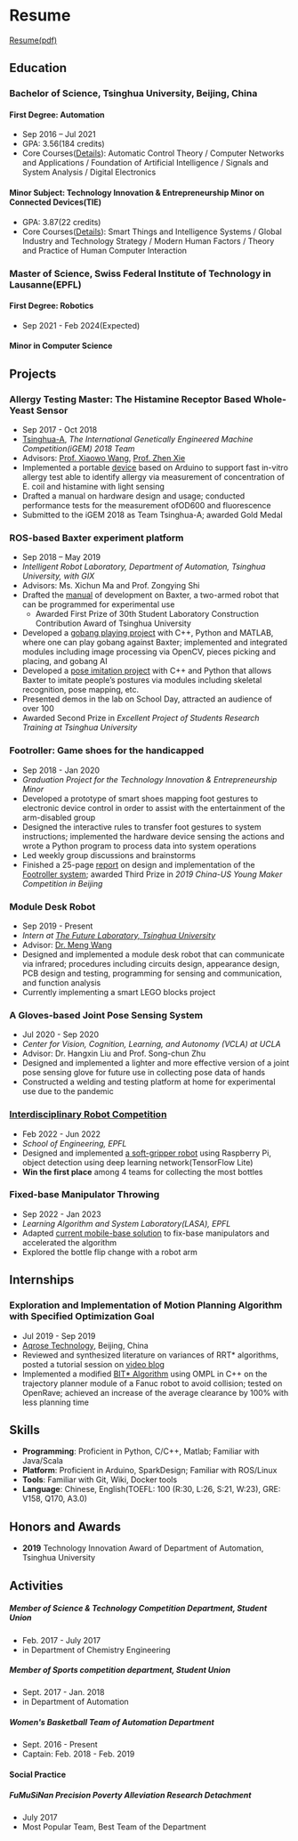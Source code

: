# Resume

[Resume(pdf)](https://cloud.tsinghua.edu.cn/f/826fd3b273a146e7993b/)

## Education

### Bachelor of Science, Tsinghua University, Beijing, China

#### First Degree: Automation

* Sep 2016 – Jul 2021
* GPA: 3.56(184 credits)
* Core Courses([Details](Courses.md#First-Degree_Courses)): Automatic Control Theory / Computer Networks and Applications / Foundation of Artificial Intelligence / Signals and System Analysis / Digital Electronics 

#### Minor Subject:  Technology Innovation & Entrepreneurship Minor on Connected Devices(TIE)

* GPA: 3.87(22 credits)
* Core Courses([Details](Courses.md#Minor_Courses)): Smart Things and Intelligence Systems / Global Industry and Technology Strategy / Modern Human Factors / Theory and Practice of Human Computer Interaction

### Master of Science, Swiss Federal Institute of Technology in Lausanne(EPFL)
#### First Degree: Robotics
* Sep 2021 - Feb 2024(Expected)

#### Minor in Computer Science

## Projects

### Allergy Testing Master: The Histamine Receptor Based Whole-Yeast Sensor

* Sep 2017 - Oct 2018
*  [Tsinghua-A](http://2018.igem.org/Team:Tsinghua-A), *The International Genetically Engineered Machine Competition(iGEM) 2018 Team*
* Advisors:  [Prof.  Xiaowo Wang](http://www.cssb.tsinghua.edu.cn/en/core-staff/item/131-2015-10-22-14-48-51), [Prof.  Zhen Xie](http://www.cssb.tsinghua.edu.cn/en/core-staff/item/135-2015-10-22-15-02-02)
* Implemented a portable [device](http://2018.igem.org/Team:Tsinghua-A/Hardware) based on Arduino to support fast in-vitro allergy test able to identify allergy via measurement of concentration of E. coil and histamine with light sensing
* Drafted a manual on hardware design and usage; conducted performance tests for the measurement ofOD600 and fluorescence
* Submitted to the iGEM 2018 as Team Tsinghua-A; awarded Gold Medal

### ROS-based Baxter experiment platform

* Sep 2018 – May 2019
* *Intelligent Robot Laboratory, Department of Automation, Tsinghua University, with GIX*
* Advisors: Ms. Xichun Ma and Prof. Zongying Shi
* Drafted the [manual](https://github.com/RLi43/Baxter-Experimental-Guide) of development on Baxter, a two-armed robot that can be programmed for experimental use 
  * Awarded First Prize of 30th Student Laboratory Construction Contribution Award of Tsinghua University
* Developed a [gobang playing project](https://github.com/RLi43/Baxter_gobang) with C++, Python and MATLAB, where one can play gobang against Baxter; implemented and integrated modules including image processing via OpenCV, pieces picking and placing, and gobang AI
* Developed a [pose imitation project](https://github.com/RLi43/Baxter_follower)  with C++ and Python that allows Baxter to imitate people’s postures via modules including skeletal recognition, pose mapping, etc.
* Presented demos in the lab on School Day, attracted an audience of over 100
* Awarded Second Prize in *Excellent Project of Students Research Training at Tsinghua University*

### Footroller: Game shoes for the handicapped

* Sep 2018 - Jan 2020
* *Graduation Project for the Technology Innovation & Entrepreneurship Minor*
* Developed a prototype of smart shoes mapping foot gestures to electronic device control in order to assist with the entertainment of the arm-disabled group
* Designed the interactive rules to transfer foot gestures to system instructions; implemented the hardware device sensing the actions and wrote a Python program to process data into system operations
* Led weekly group discussions and brainstorms
* Finished a 25-page [report](https://cloud.tsinghua.edu.cn/f/9c57e00f1df6420f916a/) on design and implementation of the [Footroller system](https://cloud.tsinghua.edu.cn/f/7a2e04c0ba4e4615813c/); awarded Third Prize in *2019 China-US Young Maker Competition in Beijing*

### Module Desk Robot

* Sep 2019 - Present
* *Intern at [The Future Laboratory, Tsinghua University](http://thfl.tsinghua.edu.cn/column/english)*
* Advisor: [Dr. Meng Wang](http://thfl.tsinghua.edu.cn/info/post-doctoral/507)
*  Designed and implemented a module desk robot that can communicate via infrared; procedures including circuits design, appearance design, PCB design and testing, programming for sensing and communication, and function analysis
* Currently implementing a smart LEGO blocks project

### A Gloves-based Joint Pose Sensing System

* Jul 2020 - Sep 2020
* *Center for Vision, Cognition, Learning, and Autonomy (VCLA) at UCLA*
* Advisor:  Dr. Hangxin Liu and Prof.  Song-chun Zhu
* Designed and implemented a lighter and more effective version of a joint pose sensing glove for future use in collecting pose data of hands
* Constructed a welding and testing platform at home for experimental use due to the pandemic

### [Interdisciplinary Robot Competition](https://robot-competition.epfl.ch/)

* Feb 2022 - Jun 2022
* *School of Engineering, EPFL*
* Designed and implemented [a soft-gripper robot](https://www.bilibili.com/video/BV1JS4y1n7bU) using Raspberry Pi, object detection using deep learning network(TensorFlow Lite)
* **Win the first place** among 4 teams for collecting the most bottles 

### Fixed-base Manipulator Throwing

* Sep 2022 - Jan 2023
* *Learning Algorithm and System Laboratory(LASA), EPFL*
* Adapted [current mobile-base solution](https://arxiv.org/abs/2207.10629) to fix-base manipulators and accelerated the algorithm
* Explored the bottle flip change with a robot arm

## Internships

### Exploration and Implementation of Motion Planning Algorithm with Specified Optimization Goal

* Jul 2019 - Sep 2019
* [Aqrose Technology]( http://www.aqrose.com/ ), Beijing, China
* Reviewed and synthesized literature on variances of RRT* algorithms, posted a tutorial session on [video blog](https://www.bilibili.com/video/BV1m54y1r7tX/?spm_id_from=333.788.videocard.1)
* Implemented a modified [BIT* Algorithm](https://arxiv.org/abs/1405.5848) using OMPL in C++ on the trajectory planner module of a Fanuc robot to avoid collision; tested on OpenRave; achieved an increase of the average clearance by 100% with less planning time

## Skills

* **Programming**: Proficient in Python, C/C++, Matlab; Familiar with Java/Scala
* **Platform**: Proficient in Arduino, SparkDesign; Familiar with ROS/Linux
* **Tools**: Familiar with Git, Wiki, Docker tools
* **Language**: Chinese, English(TOEFL: 100 (R:30, L:26, S:21, W:23), GRE: V158, Q170, A3.0)

## Honors and Awards

* **2019** Technology Innovation Award of Department of Automation, Tsinghua University

## Activities

##### Member of Science & Technology Competition Department, Student Union

* Feb. 2017 - July 2017
* in Department of Chemistry Engineering

##### Member of Sports competition department, Student Union

* Sept. 2017 - Jan. 2018
* in Department of Automation

##### Women's Basketball Team of Automation Department

* Sept. 2016 - Present
* Captain: Feb. 2018 - Feb. 2019

#### Social Practice

##### FuMuSiNan Precision Poverty Alleviation Research Detachment

* July 2017
* Most Popular Team, Best Team of the Department
